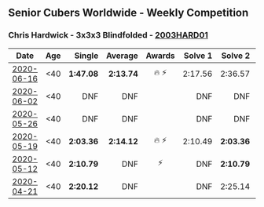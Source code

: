 ## Senior Cubers Worldwide - Weekly Competition
### Chris Hardwick - 3x3x3 Blindfolded - [2003HARD01](https://www.worldcubeassociation.org/persons/2003HARD01?event=333bf)

| Date | Age | Single | Average | Awards | Solve 1 | Solve 2 | Solve 3 | Video |
| :--: | :--: | --: | --: | :--: | --: | --: | --: | :-- |
| [2020-06-16](../../results/333bf/2020-06-16.md) | <40 | **1:47.08** | **2:13.74** | 🔥 ⚡ | 2:17.56 | 2:36.57 | **1:47.08** | [Link](https://www.facebook.com/events/208176410240808/permalink/210547000003749/) |
| [2020-06-02](../../results/333bf/2020-06-02.md) | <40 | DNF | DNF |  | DNF | DNF | DNF | [Link](https://www.facebook.com/events/323619661956372/permalink/325497585101913/) |
| [2020-05-26](../../results/333bf/2020-05-26.md) | <40 | DNF | DNF |  | DNF | DNF | DNF | [Link](https://www.facebook.com/events/1531820936993798/permalink/1532456320263593/) |
| [2020-05-19](../../results/333bf/2020-05-19.md) | <40 | **2:03.36** | **2:14.12** | 🔥 ⚡ | 2:10.49 | **2:03.36** | 2:28.51 | [Link](https://www.facebook.com/events/2608037409484307/permalink/2610947279193320/) |
| [2020-05-12](../../results/333bf/2020-05-12.md) | <40 | **2:10.79** | DNF | ⚡ | DNF | **2:10.79** | 2:20.53 | [Link](https://www.facebook.com/events/367340484222677/permalink/369108197379239/) |
| [2020-04-21](../../results/333bf/2020-04-21.md) | <40 | **2:20.12** | DNF |  | DNF | 2:25.14 | **2:20.12** | [Link](https://www.facebook.com/events/1312095715657208/permalink/1312987725568007/) |


<!-- Global site tag (gtag.js) - Google Analytics -->
<script async src="https://www.googletagmanager.com/gtag/js?id=UA-86348435-3"></script>
<script>window.dataLayer = window.dataLayer || []; function gtag() {dataLayer.push(arguments);} gtag('js', new Date()); gtag('config', 'UA-86348435-3');</script>
